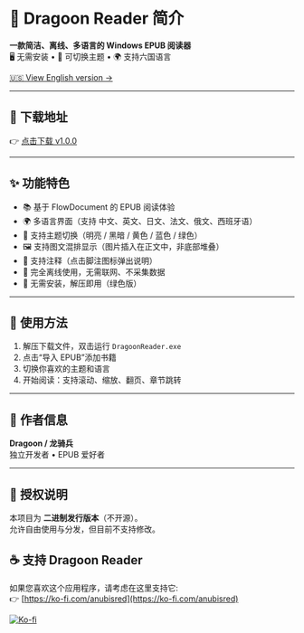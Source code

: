 # 📘 Dragoon Reader 简介

**一款简洁、离线、多语言的 Windows EPUB 阅读器**  
🖥️ 无需安装 • 🎨 可切换主题 • 🌍 支持六国语言

[🇺🇸 View English version →](./README.md)

---

## 🔽 下载地址

👉 [点击下载 v1.0.0](https://github.com/anubisred253/DragoonReader/releases/tag/v1.0.0)

---

## ✨ 功能特色

- 📚 基于 FlowDocument 的 EPUB 阅读体验
- 🌍 多语言界面（支持 中文、英文、日文、法文、俄文、西班牙语）
- 🎨 支持主题切换（明亮 / 黑暗 / 黄色 / 蓝色 / 绿色）
- 🖼️ 支持图文混排显示（图片插入在正文中，非底部堆叠）
- 💬 支持注释（点击脚注图标弹出说明）
- 💾 完全离线使用，无需联网、不采集数据
- 🧩 无需安装，解压即用（绿色版）

---

## 📂 使用方法

1. 解压下载文件，双击运行 `DragoonReader.exe`
2. 点击“导入 EPUB”添加书籍
3. 切换你喜欢的主题和语言
4. 开始阅读：支持滚动、缩放、翻页、章节跳转

---

## 👤 作者信息

**Dragoon / 龙骑兵**  
独立开发者 • EPUB 爱好者

---

## 📃 授权说明

本项目为 **二进制发行版本**（不开源）。  
允许自由使用与分发，但目前不支持修改。

## ☕ 支持 Dragoon Reader

如果您喜欢这个应用程序，请考虑在这里支持它:  
👉 [https://ko-fi.com/anubisred](https://ko-fi.com/anubisred)

[![Ko-fi](https://ko-fi.com/img/githubbutton_sm.svg)](https://ko-fi.com/anubisred)
